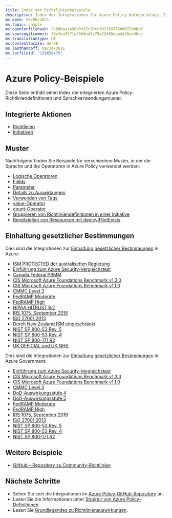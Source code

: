 ```yaml
---
title: Index der Richtlinienbeispiele
description: Index der Integrationen für Azure Policy Kategorietags, Einhaltung gesetzlicher Bestimmungen, Key Vault, Kubernetes, Gastkonfiguration und vieles mehr
ms.date: 09/08/2021
ms.topic: sample
ms.openlocfilehash: 2c8dbaa1496d8f67c30cc3021697760d67206b8f
ms.sourcegitcommit: f6e2ea5571e35b9ed3a79a22485eba4d20ae36cc
ms.translationtype: HT
ms.contentlocale: de-DE
ms.lasthandoff: 09/24/2021
ms.locfileid: "128650475"
---
```

# <a name="azure-policy-samples"></a>Azure Policy-Beispiele

Diese Seite enthält einen Index der integrierten Azure Policy-Richtliniendefinitionen und Sprachverwendungsmuster.

## <a name="built-ins"></a>Integrierte Aktionen

- [Richtlinien](./built-in-policies.md)
- [Initiativen](./built-in-initiatives.md)

## <a name="patterns"></a>Muster

Nachfolgend finden Sie Beispiele für verschiedene Muster, in der die Sprache und die Operatoren in Azure Policy verwendet werden:

- [Logische Operatoren](./pattern-logical-operators.md)
- [Fields](./pattern-fields.md)
- [Parameter](./pattern-parameters.md)
- [Details zu Auswirkungen](./pattern-effect-details.md)
- [Verwenden von Tags](./pattern-tags.md)
- [value-Operator](./pattern-value-operator.md)
- [count-Operator](./pattern-count-operator.md)
- [Gruppieren von Richtliniendefinitionen in einer Initiative](./pattern-group-with-initiative.md)
- [Bereitstellen von Ressourcen mit deployIfNotExists](./pattern-deploy-resources.md)

## <a name="regulatory-compliance"></a>Einhaltung gesetzlicher Bestimmungen

Dies sind die Integrationen zur [Einhaltung gesetzlicher Bestimmungen](../concepts/regulatory-compliance.md) in Azure:

- [ISM PROTECTED der australischen Regierung](./australia-ism.md)
- [Einführung zum Azure Security-Vergleichstest](./azure-security-benchmark.md)
- [Canada Federal PBMM](./canada-federal-pbmm.md)
- [CIS Microsoft Azure Foundations Benchmark v1.3.0](./cis-azure-1-3-0.md)
- [CIS Microsoft Azure Foundations Benchmark v1.1.0](./cis-azure-1-1-0.md)
- [CMMC Level 3](./cmmc-l3.md)
- [FedRAMP Moderate](./fedramp-moderate.md)
- [FedRAMP High](./fedramp-high.md)
- [HIPAA HITRUST 9.2](./hipaa-hitrust-9-2.md)
- [IRS 1075, September 2016](./irs-1075-sept2016.md)
- [ISO 27001:2013](./iso-27001.md)
- [Durch New Zealand ISM eingeschränkt](./new-zealand-ism.md)
- [NIST SP 800-53 Rev. 5](./nist-sp-800-53-r5.md)
- [NIST SP 800-53 Rev. 4](./nist-sp-800-53-r4.md)
- [NIST SP 800-171 R2](./nist-sp-800-171-r2.md)
- [UK OFFICIAL und UK NHS](./ukofficial-uknhs.md)

Dies sind die Integrationen zur [Einhaltung gesetzlicher Bestimmungen](../concepts/regulatory-compliance.md) in Azure Government:

- [Einführung zum Azure Security-Vergleichstest](./gov-azure-security-benchmark.md)
- [CIS Microsoft Azure Foundations Benchmark v1.3.0](./gov-cis-azure-1-3-0.md)
- [CIS Microsoft Azure Foundations Benchmark v1.1.0](./gov-cis-azure-1-1-0.md)
- [CMMC Level 3](./gov-cmmc-l3.md)
- [DoD-Auswirkungsstufe 4](./gov-dod-impact-level-4.md)
- [DoD-Auswirkungsstufe 5](./gov-dod-impact-level-5.md)
- [FedRAMP Moderate](./gov-fedramp-moderate.md)
- [FedRAMP High](./gov-fedramp-high.md)
- [IRS 1075, September 2016](./gov-irs-1075-sept2016.md)
- [ISO 27001:2013](./gov-iso-27001.md)
- [NIST SP 800-53 Rev. 5](./gov-nist-sp-800-53-r5.md)
- [NIST SP 800-53 Rev. 4](./gov-nist-sp-800-53-r4.md)
- [NIST SP 800-171 R2](./gov-nist-sp-800-171-r2.md)

## <a name="other-samples"></a>Weitere Beispiele

- [GitHub – Repository zu Community-Richtlinien](https://github.com/Azure/Community-Policy)

## <a name="next-steps"></a>Nächste Schritte

- Sehen Sie sich die Integrationen im [Azure Policy-GitHub-Repository](https://github.com/Azure/azure-policy) an.
- Lesen Sie die Informationen unter [Struktur von Azure Policy-Definitionen](../concepts/definition-structure.md).
- Lesen Sie [Grundlegendes zu Richtlinienauswirkungen](../concepts/effects.md).
